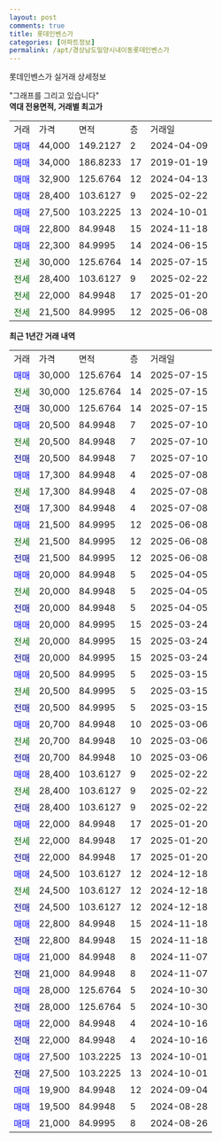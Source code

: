 ```yaml
---
layout: post
comments: true
title: 롯데인벤스가
categories: [아파트정보]
permalink: /apt/경상남도밀양시내이동롯데인벤스가
---
```


롯데인벤스가 실거래 상세정보

<script type="text/javascript">
  google.charts.load('current', {'packages':['line', 'corechart']});
  google.charts.setOnLoadCallback(drawChart);

  function drawChart() {
    var data = new google.visualization.DataTable();
    data.addColumn('date', '거래일');
    data.addColumn('number', "매매");
    data.addColumn('number', "전세");
    data.addColumn('number', "전매");

    data.addRows([[new Date(Date.parse("2025-07-15")), 30000, null, null], [new Date(Date.parse("2025-07-15")), null, 30000, null], [new Date(Date.parse("2025-07-15")), null, null, 30000], [new Date(Date.parse("2025-07-10")), 20500, null, null], [new Date(Date.parse("2025-07-10")), null, 20500, null], [new Date(Date.parse("2025-07-10")), null, null, 20500], [new Date(Date.parse("2025-07-08")), 17300, null, null], [new Date(Date.parse("2025-07-08")), null, 17300, null], [new Date(Date.parse("2025-07-08")), null, null, 17300], [new Date(Date.parse("2025-06-08")), 21500, null, null], [new Date(Date.parse("2025-06-08")), null, 21500, null], [new Date(Date.parse("2025-06-08")), null, null, 21500], [new Date(Date.parse("2025-04-05")), 20000, null, null], [new Date(Date.parse("2025-04-05")), null, 20000, null], [new Date(Date.parse("2025-04-05")), null, null, 20000], [new Date(Date.parse("2025-03-24")), 20000, null, null], [new Date(Date.parse("2025-03-24")), null, 20000, null], [new Date(Date.parse("2025-03-24")), null, null, 20000], [new Date(Date.parse("2025-03-15")), 20500, null, null], [new Date(Date.parse("2025-03-15")), null, 20500, null], [new Date(Date.parse("2025-03-15")), null, null, 20500], [new Date(Date.parse("2025-03-06")), 20700, null, null], [new Date(Date.parse("2025-03-06")), null, 20700, null], [new Date(Date.parse("2025-03-06")), null, null, 20700], [new Date(Date.parse("2025-02-22")), 28400, null, null], [new Date(Date.parse("2025-02-22")), null, 28400, null], [new Date(Date.parse("2025-02-22")), null, null, 28400], [new Date(Date.parse("2025-01-20")), 22000, null, null], [new Date(Date.parse("2025-01-20")), null, 22000, null], [new Date(Date.parse("2025-01-20")), null, null, 22000], [new Date(Date.parse("2024-12-18")), 24500, null, null], [new Date(Date.parse("2024-12-18")), null, 24500, null], [new Date(Date.parse("2024-12-18")), null, null, 24500], [new Date(Date.parse("2024-11-18")), 22800, null, null], [new Date(Date.parse("2024-11-18")), null, null, 22800], [new Date(Date.parse("2024-11-07")), 21000, null, null], [new Date(Date.parse("2024-11-07")), null, null, 21000], [new Date(Date.parse("2024-10-30")), 28000, null, null], [new Date(Date.parse("2024-10-30")), null, null, 28000], [new Date(Date.parse("2024-10-16")), 22000, null, null], [new Date(Date.parse("2024-10-16")), null, null, 22000], [new Date(Date.parse("2024-10-01")), 27500, null, null], [new Date(Date.parse("2024-10-01")), null, null, 27500], [new Date(Date.parse("2024-09-04")), 19900, null, null], [new Date(Date.parse("2024-08-28")), 19500, null, null], [new Date(Date.parse("2024-08-26")), 21000, null, null]]);

    var options = {
      hAxis: {
        format: 'yyyy/MM/dd'
      },    
      lineWidth: 0,
      pointsVisible: true,    
      title: '최근 1년간 유형별 실거래가 분포',
      legend: { position: 'bottom' }
    };

    var formatter = new google.visualization.NumberFormat({pattern:'###,###'} );
    formatter.format(data, 1);
    formatter.format(data, 2);
    
    setTimeout(function() {
        var chart = new google.visualization.LineChart(document.getElementById('columnchart_material'));
        chart.draw(data, (options));
        document.getElementById('loading').style.display = 'none';
    }, 200);
  }
</script>


<div id="loading" style="z-index:20; display: block; margin-left: 0px">"그래프를 그리고 있습니다"</div>
<div id="columnchart_material" style="width: 95%; margin-left: 0px; display: block"></div>
<!-- contents start -->
<b>역대 전용면적, 거래별 최고가</b>
<table class="sortable">
    <tr>
      <td>거래</td>
      <td>가격</td>
      <td>면적</td>
      <td>층</td>
      <td>거래일</td>
    </tr>
        <tr>
          <td><a style="color: blue">매매</a></td>
          <td>44,000</td>
          <td>149.2127</td>
          <td>2</td>
          <td>2024-04-09</td>
        </tr>            <tr>
          <td><a style="color: blue">매매</a></td>
          <td>34,000</td>
          <td>186.8233</td>
          <td>17</td>
          <td>2019-01-19</td>
        </tr>            <tr>
          <td><a style="color: blue">매매</a></td>
          <td>32,900</td>
          <td>125.6764</td>
          <td>12</td>
          <td>2024-04-13</td>
        </tr>            <tr>
          <td><a style="color: blue">매매</a></td>
          <td>28,400</td>
          <td>103.6127</td>
          <td>9</td>
          <td>2025-02-22</td>
        </tr>            <tr>
          <td><a style="color: blue">매매</a></td>
          <td>27,500</td>
          <td>103.2225</td>
          <td>13</td>
          <td>2024-10-01</td>
        </tr>            <tr>
          <td><a style="color: blue">매매</a></td>
          <td>22,800</td>
          <td>84.9948</td>
          <td>15</td>
          <td>2024-11-18</td>
        </tr>            <tr>
          <td><a style="color: blue">매매</a></td>
          <td>22,300</td>
          <td>84.9995</td>
          <td>14</td>
          <td>2024-06-15</td>
        </tr>        
        <tr>
              <td><a style="color: darkgreen">전세</a></td>
              <td>30,000</td>
              <td>125.6764</td>
              <td>14</td>
              <td>2025-07-15</td>
            </tr>            <tr>
              <td><a style="color: darkgreen">전세</a></td>
              <td>28,400</td>
              <td>103.6127</td>
              <td>9</td>
              <td>2025-02-22</td>
            </tr>            <tr>
              <td><a style="color: darkgreen">전세</a></td>
              <td>22,000</td>
              <td>84.9948</td>
              <td>17</td>
              <td>2025-01-20</td>
            </tr>            <tr>
              <td><a style="color: darkgreen">전세</a></td>
              <td>21,500</td>
              <td>84.9995</td>
              <td>12</td>
              <td>2025-06-08</td>
            </tr>        
    
</table>

<b>최근 1년간 거래 내역</b>

<table class="sortable">
    <tr>
      <td>거래</td>
      <td>가격</td>
      <td>면적</td>
      <td>층</td>
      <td>거래일</td>
    </tr>
    <tr>
      <td><a style="color: blue">매매</a></td>
      <td>30,000</td>
      <td>125.6764</td>
      <td>14</td>
      <td>2025-07-15</td>
    </tr>          <tr>
      <td><a style="color: darkgreen">전세</a></td>
      <td>30,000</td>
      <td>125.6764</td>
      <td>14</td>
      <td>2025-07-15</td>
    </tr>          <tr>
      <td><a style="color: darkblue">전매</a></td>
      <td>30,000</td>
      <td>125.6764</td>
      <td>14</td>
      <td>2025-07-15</td>
    </tr>          <tr>
      <td><a style="color: blue">매매</a></td>
      <td>20,500</td>
      <td>84.9948</td>
      <td>7</td>
      <td>2025-07-10</td>
    </tr>          <tr>
      <td><a style="color: darkgreen">전세</a></td>
      <td>20,500</td>
      <td>84.9948</td>
      <td>7</td>
      <td>2025-07-10</td>
    </tr>          <tr>
      <td><a style="color: darkblue">전매</a></td>
      <td>20,500</td>
      <td>84.9948</td>
      <td>7</td>
      <td>2025-07-10</td>
    </tr>          <tr>
      <td><a style="color: blue">매매</a></td>
      <td>17,300</td>
      <td>84.9948</td>
      <td>4</td>
      <td>2025-07-08</td>
    </tr>          <tr>
      <td><a style="color: darkgreen">전세</a></td>
      <td>17,300</td>
      <td>84.9948</td>
      <td>4</td>
      <td>2025-07-08</td>
    </tr>          <tr>
      <td><a style="color: darkblue">전매</a></td>
      <td>17,300</td>
      <td>84.9948</td>
      <td>4</td>
      <td>2025-07-08</td>
    </tr>          <tr>
      <td><a style="color: blue">매매</a></td>
      <td>21,500</td>
      <td>84.9995</td>
      <td>12</td>
      <td>2025-06-08</td>
    </tr>          <tr>
      <td><a style="color: darkgreen">전세</a></td>
      <td>21,500</td>
      <td>84.9995</td>
      <td>12</td>
      <td>2025-06-08</td>
    </tr>          <tr>
      <td><a style="color: darkblue">전매</a></td>
      <td>21,500</td>
      <td>84.9995</td>
      <td>12</td>
      <td>2025-06-08</td>
    </tr>          <tr>
      <td><a style="color: blue">매매</a></td>
      <td>20,000</td>
      <td>84.9948</td>
      <td>5</td>
      <td>2025-04-05</td>
    </tr>          <tr>
      <td><a style="color: darkgreen">전세</a></td>
      <td>20,000</td>
      <td>84.9948</td>
      <td>5</td>
      <td>2025-04-05</td>
    </tr>          <tr>
      <td><a style="color: darkblue">전매</a></td>
      <td>20,000</td>
      <td>84.9948</td>
      <td>5</td>
      <td>2025-04-05</td>
    </tr>          <tr>
      <td><a style="color: blue">매매</a></td>
      <td>20,000</td>
      <td>84.9995</td>
      <td>15</td>
      <td>2025-03-24</td>
    </tr>          <tr>
      <td><a style="color: darkgreen">전세</a></td>
      <td>20,000</td>
      <td>84.9995</td>
      <td>15</td>
      <td>2025-03-24</td>
    </tr>          <tr>
      <td><a style="color: darkblue">전매</a></td>
      <td>20,000</td>
      <td>84.9995</td>
      <td>15</td>
      <td>2025-03-24</td>
    </tr>          <tr>
      <td><a style="color: blue">매매</a></td>
      <td>20,500</td>
      <td>84.9995</td>
      <td>5</td>
      <td>2025-03-15</td>
    </tr>          <tr>
      <td><a style="color: darkgreen">전세</a></td>
      <td>20,500</td>
      <td>84.9995</td>
      <td>5</td>
      <td>2025-03-15</td>
    </tr>          <tr>
      <td><a style="color: darkblue">전매</a></td>
      <td>20,500</td>
      <td>84.9995</td>
      <td>5</td>
      <td>2025-03-15</td>
    </tr>          <tr>
      <td><a style="color: blue">매매</a></td>
      <td>20,700</td>
      <td>84.9948</td>
      <td>10</td>
      <td>2025-03-06</td>
    </tr>          <tr>
      <td><a style="color: darkgreen">전세</a></td>
      <td>20,700</td>
      <td>84.9948</td>
      <td>10</td>
      <td>2025-03-06</td>
    </tr>          <tr>
      <td><a style="color: darkblue">전매</a></td>
      <td>20,700</td>
      <td>84.9948</td>
      <td>10</td>
      <td>2025-03-06</td>
    </tr>          <tr>
      <td><a style="color: blue">매매</a></td>
      <td>28,400</td>
      <td>103.6127</td>
      <td>9</td>
      <td>2025-02-22</td>
    </tr>          <tr>
      <td><a style="color: darkgreen">전세</a></td>
      <td>28,400</td>
      <td>103.6127</td>
      <td>9</td>
      <td>2025-02-22</td>
    </tr>          <tr>
      <td><a style="color: darkblue">전매</a></td>
      <td>28,400</td>
      <td>103.6127</td>
      <td>9</td>
      <td>2025-02-22</td>
    </tr>          <tr>
      <td><a style="color: blue">매매</a></td>
      <td>22,000</td>
      <td>84.9948</td>
      <td>17</td>
      <td>2025-01-20</td>
    </tr>          <tr>
      <td><a style="color: darkgreen">전세</a></td>
      <td>22,000</td>
      <td>84.9948</td>
      <td>17</td>
      <td>2025-01-20</td>
    </tr>          <tr>
      <td><a style="color: darkblue">전매</a></td>
      <td>22,000</td>
      <td>84.9948</td>
      <td>17</td>
      <td>2025-01-20</td>
    </tr>          <tr>
      <td><a style="color: blue">매매</a></td>
      <td>24,500</td>
      <td>103.6127</td>
      <td>12</td>
      <td>2024-12-18</td>
    </tr>          <tr>
      <td><a style="color: darkgreen">전세</a></td>
      <td>24,500</td>
      <td>103.6127</td>
      <td>12</td>
      <td>2024-12-18</td>
    </tr>          <tr>
      <td><a style="color: darkblue">전매</a></td>
      <td>24,500</td>
      <td>103.6127</td>
      <td>12</td>
      <td>2024-12-18</td>
    </tr>          <tr>
      <td><a style="color: blue">매매</a></td>
      <td>22,800</td>
      <td>84.9948</td>
      <td>15</td>
      <td>2024-11-18</td>
    </tr>          <tr>
      <td><a style="color: darkblue">전매</a></td>
      <td>22,800</td>
      <td>84.9948</td>
      <td>15</td>
      <td>2024-11-18</td>
    </tr>          <tr>
      <td><a style="color: blue">매매</a></td>
      <td>21,000</td>
      <td>84.9948</td>
      <td>8</td>
      <td>2024-11-07</td>
    </tr>          <tr>
      <td><a style="color: darkblue">전매</a></td>
      <td>21,000</td>
      <td>84.9948</td>
      <td>8</td>
      <td>2024-11-07</td>
    </tr>          <tr>
      <td><a style="color: blue">매매</a></td>
      <td>28,000</td>
      <td>125.6764</td>
      <td>5</td>
      <td>2024-10-30</td>
    </tr>          <tr>
      <td><a style="color: darkblue">전매</a></td>
      <td>28,000</td>
      <td>125.6764</td>
      <td>5</td>
      <td>2024-10-30</td>
    </tr>          <tr>
      <td><a style="color: blue">매매</a></td>
      <td>22,000</td>
      <td>84.9948</td>
      <td>4</td>
      <td>2024-10-16</td>
    </tr>          <tr>
      <td><a style="color: darkblue">전매</a></td>
      <td>22,000</td>
      <td>84.9948</td>
      <td>4</td>
      <td>2024-10-16</td>
    </tr>          <tr>
      <td><a style="color: blue">매매</a></td>
      <td>27,500</td>
      <td>103.2225</td>
      <td>13</td>
      <td>2024-10-01</td>
    </tr>          <tr>
      <td><a style="color: darkblue">전매</a></td>
      <td>27,500</td>
      <td>103.2225</td>
      <td>13</td>
      <td>2024-10-01</td>
    </tr>          <tr>
      <td><a style="color: blue">매매</a></td>
      <td>19,900</td>
      <td>84.9948</td>
      <td>12</td>
      <td>2024-09-04</td>
    </tr>          <tr>
      <td><a style="color: blue">매매</a></td>
      <td>19,500</td>
      <td>84.9948</td>
      <td>5</td>
      <td>2024-08-28</td>
    </tr>          <tr>
      <td><a style="color: blue">매매</a></td>
      <td>21,000</td>
      <td>84.9995</td>
      <td>8</td>
      <td>2024-08-26</td>
    </tr>      </table>
<!-- contents end -->    

